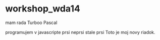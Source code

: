 # workshop_wda14
mam rada Turboo Pascal

programujem v javascripte
prsi
neprsi
stale prsi
Toto je moj novy riadok.